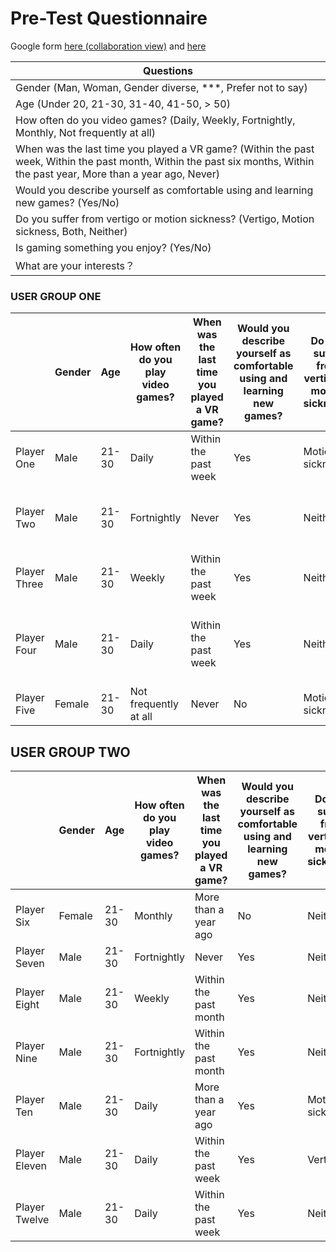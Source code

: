 # Pre-Test Questionnaire

Google form [here (collaboration view)](https://docs.google.com/forms/d/1IurW6Rl1Yg8tsEm5XC7-9ZwVbr4R7qXYFjcds6QMNsU/edit?usp=sharing) and [here](https://forms.gle/MV9Dm8SPwfud5TNW8)

| **Questions**                                                                                                                                                                                        |
| ---------------------------------------------------------------------------------------------------------------------------------------------------------------------------------------------------- |
| Gender (Man, Woman, Gender diverse, \*\*\*, Prefer not to say)                                                                                                                                       |
| Age (Under 20, 21-30, 31-40, 41-50, > 50)                                                                                                                                                            |
| How often do you video games? (Daily, Weekly, Fortnightly, Monthly, Not frequently at all)                                                                                                           |
| When was the last time you played a VR game? (Within the past week, Within the past month, Within the past six months, Within the past year, More than a year ago, Never) <!--  Can explain this --> |
| Would you describe yourself as comfortable using and learning new games? (Yes/No)                                                                                                                    |
| Do you suffer from vertigo or motion sickness? (Vertigo, Motion sickness, Both, Neither)                                                                                                             |
| Is gaming something you enjoy? (Yes/No) <!--  Can explain this -->                                                                                                                                   |
| What are your interests？<!--  Can explain this -->                                                                                                                                                  |

### USER GROUP ONE

|              | Gender | Age   | How often do you play video games? | When was the last time you played a VR game? | Would you describe yourself as comfortable using and learning new games? | Do you suffer from vertigo or motion sickness? | Is gaming something you enjoy? | What are your interests?                                         |
| ------------ | ------ | ----- | ---------------------------------- | -------------------------------------------- | ------------------------------------------------------------------------ | ---------------------------------------------- | ------------------------------ | ---------------------------------------------------------------- |
| Player One   | Male   | 21-30 | Daily                              | Within the past week                         | Yes                                                                      | Motion sickness                                | Yes                            | Roller blading, TV, games, reading                               |
| Player Two   | Male   | 21-30 | Fortnightly                        | Never                                        | Yes                                                                      | Neither                                        | Yes                            | I liked podcasts, reading books, programming.                    |
| Player Three | Male   | 21-30 | Weekly                             | Within the past week                         | Yes                                                                      | Neither                                        | Yes                            | Music, programming, VR, gaming                                   |
| Player Four  | Male   | 21-30 | Daily                              | Within the past week                         | Yes                                                                      | Neither                                        | Yes                            | Mountain biking, snowboarding, technology, software, video games |
| Player Five  | Female | 21-30 | Not frequently at all              | Never                                        | No                                                                       | Motion sickness                                | Yes                            | Eating and sleeping                                              |

## USER GROUP TWO

|               | Gender | Age   | How often do you play video games? | When was the last time you played a VR game? | Would you describe yourself as comfortable using and learning new games? | Do you suffer from vertigo or motion sickness? | Is gaming something you enjoy? | What are your interests?       |
| ------------- | ------ | ----- | ---------------------------------- | -------------------------------------------- | ------------------------------------------------------------------------ | ---------------------------------------------- | ------------------------------ | ------------------------------ |
| Player Six    | Female | 21-30 | Monthly                            | More than a year ago                         | No                                                                       | Neither                                        | Yes                            | Music, Food :)                 |
| Player Seven  | Male   | 21-30 | Fortnightly                        | Never                                        | Yes                                                                      | Neither                                        | Yes                            | Frisbee, Music                 |
| Player Eight  | Male   | 21-30 | Weekly                             | Within the past month                        | Yes                                                                      | Neither                                        | Yes                            | VR, AR, games                  |
| Player Nine   | Male   | 21-30 | Fortnightly                        | Within the past month                        | Yes                                                                      | Neither                                        | Yes                            | Game development, programming  |
| Player Ten    | Male   | 21-30 | Daily                              | More than a year ago                         | Yes                                                                      | Motion sickness                                | Yes                            | photography, games, music      |
| Player Eleven | Male   | 21-30 | Daily                              | Within the past week                         | Yes                                                                      | Vertigo                                        | Yes                            | Gaming, in case you can't tell |
| Player Twelve | Male   | 21-30 | Daily                              | Within the past week                         | Yes                                                                      | Neither                                        | Yes                            | PC gaming                      |
